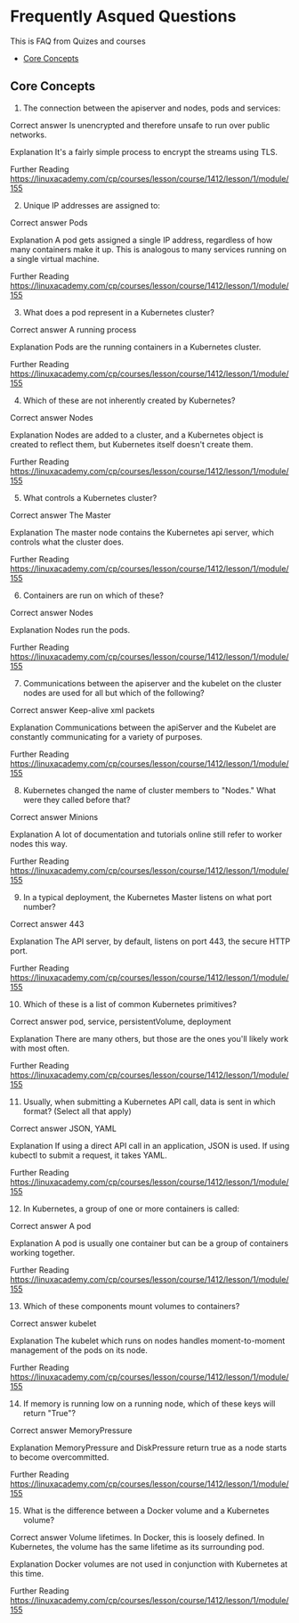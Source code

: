 # Frequently Asqued Questions

This is FAQ from Quizes and courses

* [Core Concepts](#core-concepts)


## Core Concepts

1) The connection between the apiserver and nodes, pods and services:

Correct answer
Is unencrypted and therefore unsafe to run over public networks.

Explanation
It's a fairly simple process to encrypt the streams using TLS.

Further Reading
https://linuxacademy.com/cp/courses/lesson/course/1412/lesson/1/module/155

2) Unique IP addresses are assigned to:

Correct answer
Pods

Explanation
A pod gets assigned a single IP address, regardless of how many containers make it up. This is analogous to many services running on a single virtual machine.

Further Reading
https://linuxacademy.com/cp/courses/lesson/course/1412/lesson/1/module/155

3) What does a pod represent in a Kubernetes cluster?

Correct answer
A running process

Explanation
Pods are the running containers in a Kubernetes cluster.

Further Reading
https://linuxacademy.com/cp/courses/lesson/course/1412/lesson/1/module/155

4) Which of these are not inherently created by Kubernetes?

Correct answer
Nodes

Explanation
Nodes are added to a cluster, and a Kubernetes object is created to reflect them, but Kubernetes itself doesn't create them.

Further Reading
https://linuxacademy.com/cp/courses/lesson/course/1412/lesson/1/module/155

5) What controls a Kubernetes cluster?

Correct answer
The Master

Explanation
The master node contains the Kubernetes api server, which controls what the cluster does.

Further Reading
https://linuxacademy.com/cp/courses/lesson/course/1412/lesson/1/module/155

6) Containers are run on which of these?

Correct answer
Nodes

Explanation
Nodes run the pods.

Further Reading
https://linuxacademy.com/cp/courses/lesson/course/1412/lesson/1/module/155

7) Communications between the apiserver and the kubelet on the cluster nodes are used for all but which of the following?

Correct answer
Keep-alive xml packets

Explanation
Communications between the apiServer and the Kubelet are constantly communicating for a variety of purposes.

Further Reading
https://linuxacademy.com/cp/courses/lesson/course/1412/lesson/1/module/155

8) Kubernetes changed the name of cluster members to "Nodes." What were they called before that?

Correct answer
Minions

Explanation
A lot of documentation and tutorials online still refer to worker nodes this way.

Further Reading
https://linuxacademy.com/cp/courses/lesson/course/1412/lesson/1/module/155

9) In a typical deployment, the Kubernetes Master listens on what port number?

Correct answer
443

Explanation
The API server, by default, listens on port 443, the secure HTTP port.

Further Reading
https://linuxacademy.com/cp/courses/lesson/course/1412/lesson/1/module/155

10) Which of these is a list of common Kubernetes primitives?

Correct answer
pod, service, persistentVolume, deployment

Explanation
There are many others, but those are the ones you'll likely work with most often.

Further Reading
https://linuxacademy.com/cp/courses/lesson/course/1412/lesson/1/module/155

11) Usually, when submitting a Kubernetes API call, data is sent in which format? (Select all that apply)

Correct answer
JSON, YAML

Explanation
If using a direct API call in an application, JSON is used. If using kubectl to submit a request, it takes YAML.

Further Reading
https://linuxacademy.com/cp/courses/lesson/course/1412/lesson/1/module/155

12) In Kubernetes, a group of one or more containers is called:

Correct answer
A pod

Explanation
A pod is usually one container but can be a group of containers working together.

Further Reading
https://linuxacademy.com/cp/courses/lesson/course/1412/lesson/1/module/155

13) Which of these components mount volumes to containers?

Correct answer
kubelet

Explanation
The kubelet which runs on nodes handles moment-to-moment management of the pods on its node.

Further Reading
https://linuxacademy.com/cp/courses/lesson/course/1412/lesson/1/module/155

14) If memory is running low on a running node, which of these keys will return "True"?

Correct answer
MemoryPressure

Explanation
MemoryPressure and DiskPressure return true as a node starts to become overcommitted.

Further Reading
https://linuxacademy.com/cp/courses/lesson/course/1412/lesson/1/module/155

15) What is the difference between a Docker volume and a Kubernetes volume?

Correct answer
Volume lifetimes. In Docker, this is loosely defined. In Kubernetes, the volume has the same lifetime as its surrounding pod.

Explanation
Docker volumes are not used in conjunction with Kubernetes at this time.

Further Reading
https://linuxacademy.com/cp/courses/lesson/course/1412/lesson/1/module/155
